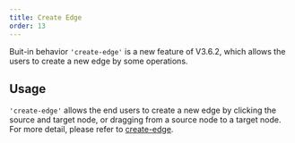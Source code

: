 ```yaml
---
title: Create Edge
order: 13
---
```


Buit-in behavior `'create-edge'` is a new feature of V3.6.2, which allows the users to create a new edge by some operations.

## Usage

`'create-edge'` allows the end users to create a new edge by clicking the source and target node, or dragging from a source node to a target node. For more detail, please refer to [create-edge](/en/docs/manual/middle/states/default-behavior#create-edge).
